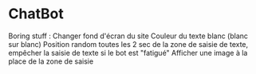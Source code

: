 # ChatBot

Boring stuff :
Changer fond d'écran du site
Couleur du texte blanc (blanc sur blanc)
Position random toutes les 2 sec de la zone de saisie de texte, empêcher la saisie de texte si le bot est "fatigué"
Afficher une image à la place de la zone de saisie
